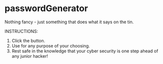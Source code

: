 # passwordGenerator
Nothing fancy - just something that does what it says on the tin.

INSTRUCTIONS:
1) Click the button.
2) Use for any purpose of your choosing.
3) Rest safe in the knowledge that your cyber security is one step ahead of any junior hacker!
